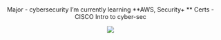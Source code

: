 <br/>

<div align="center">
 

 Major - cybersecurity
 I’m currently learning **AWS, Security+ **
 Certs - CISCO Intro to cyber-sec
 
 </div>

 <div align="center"> 
  <a href="support@vfxstudio.store">
    <img src="https://img.shields.io/badge/Gmail-333333?style=for-the-badge&logo=gmail&logoColor=red" />
  </a>
</div>

